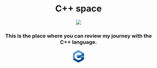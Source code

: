 <h1 align="center">C++ space</h1>

<p align="center">
  <img src="https://scontent-frt3-2.xx.fbcdn.net/v/t1.15752-9/339061460_180160651112439_2291050282068215202_n.png?_nc_cat=100&ccb=1-7&_nc_sid=ae9488&_nc_ohc=FLJaER6L9pUAX_aUiod&_nc_ht=scontent-frt3-2.xx&oh=03_AdSc318dyApbesWyxE_3DpBUSnHrDn9eGNosIhcZozRBRA&oe=645A94E1" width="55%" style="max-width: 480px;" frameBorder="0" class="giphy-embed" allowFullScreen></img>
</p>

<h3 align="center">This is the place where you can review my journey with the C++ language.</h3>

<p align="center"> <a target="_blank" rel="noreferrer"> <img src="https://raw.githubusercontent.com/devicons/devicon/master/icons/cplusplus/cplusplus-original.svg" alt="cplusplus" width="40" height="40"/> </a> </p>
